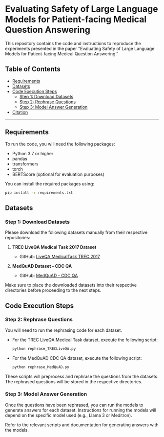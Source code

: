 # Evaluating Safety of Large Language Models for Patient-facing Medical Question Answering

This repository contains the code and instructions to reproduce the experiments presented in the paper "Evaluating Safety of Large Language Models for Patient-facing Medical Question Answering."

## Table of Contents
- [Requirements](#requirements)
- [Datasets](#datasets)
- [Code Execution Steps](#code-execution-steps)
  - [Step 1: Download Datasets](#step-1-download-datasets)
  - [Step 2: Rephrase Questions](#step-2-rephrase-questions)
  - [Step 3: Model Answer Generation](#step-3-model-answer-generation)
- [Citation](#citation)

---

## Requirements
To run the code, you will need the following packages:
- Python 3.7 or higher
- pandas
- transformers
- torch
- BERTScore (optional for evaluation purposes)

You can install the required packages using:
```bash
pip install -r requirements.txt
```

## Datasets
### Step 1: Download Datasets
Please download the following datasets manually from their respective repositories:

1. **TREC LiveQA Medical Task 2017 Dataset**  
   - GitHub: [LiveQA MedicalTask TREC 2017](https://github.com/abachaa/LiveQA_MedicalTask_TREC2017)

2. **MedQuAD Dataset - CDC QA**  
   - GitHub: [MedQuAD - CDC QA](https://github.com/abachaa/MedQuAD/tree/master/9_CDC_QA)

Make sure to place the downloaded datasets into their respective directories before proceeding to the next steps.

## Code Execution Steps

### Step 2: Rephrase Questions
You will need to run the rephrasing code for each dataset.

- For the TREC LiveQA Medical Task dataset, execute the following script:
    ```bash
    python rephrase_TRECLiveQA.py
    ```

- For the MedQuAD CDC QA dataset, execute the following script:
    ```bash
    python rephrase_MedQuAD.py
    ```

These scripts will preprocess and rephrase the questions from the datasets. The rephrased questions will be stored in the respective directories.

### Step 3: Model Answer Generation
Once the questions have been rephrased, you can run the models to generate answers for each dataset. Instructions for running the models will depend on the specific model used (e.g., Llama 3 or Meditron).

Refer to the relevant scripts and documentation for generating answers with the models.

